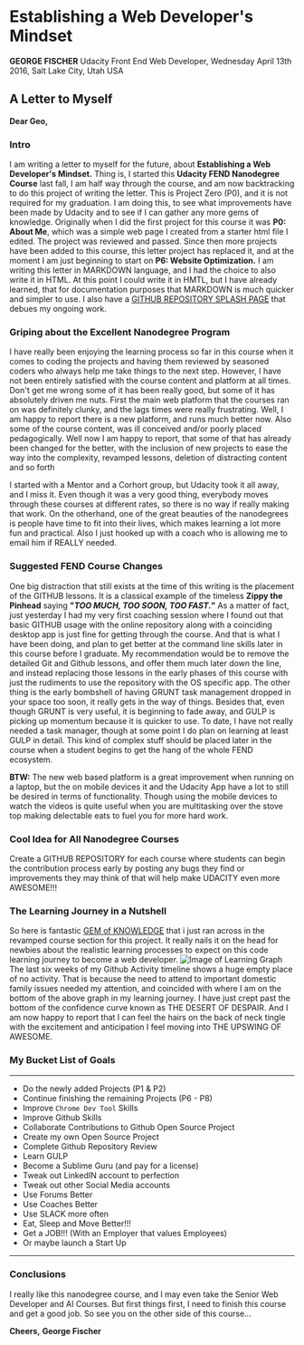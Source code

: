 # Establishing a Web Developer's Mindset
**GEORGE FISCHER**
Udacity Front End Web Developer, Wednesday April 13th 2016, Salt Lake City, Utah USA
## A Letter to Myself
**Dear Geo,**
### Intro
I am writing a letter to myself for the future, about **Establishing a Web Developer's Mindset.**  Thing is, I started this **Udacity FEND Nanodegree Course** last fall, I am half way through the course, and am now backtracking to do this project of writing the letter.  This is Project Zero (P0), and it is not required for my graduation.  I am doing this,  to see what improvements have been made by Udacity and to see if I can gather any more gems of knowledge.  Originally when I did the first project for this course it was **P0: About Me**, which was a simple web page I created from a starter html file I edited.  The project was reviewed and passed.  Since then more projects have been added to this course, this letter project has replaced it, and at the moment I am just beginning to start on **P6: Website Optimization.**  I am writing this letter in MARKDOWN language, and I had the choice to also write it in HTML.  At this point I could write it in HMTL, but I have already learned, that for documentation purposes that MARKDOWN is much quicker and simpler to use.  I also have a [GITHUB REPOSITORY SPLASH PAGE](http://geosynchronous.github.io) that debues my ongoing work.
### Griping about the Excellent Nanodegree Program
I have really been enjoying the learning process so far in this course when it comes to coding the projects and having them reviewed by seasoned coders who always help me take things to the next step.  However, I have not been entirely satisfied with the course content and platform at all times.  Don't get me wrong some of it has been really good, but some of it has absolutely driven me nuts.  First the main web platform that the courses ran on was definitely clunky, and the lags times were really frustrating.  Well, I am happy to report there is a new platform, and runs much better now.  Also some of the course content, was ill conceived and/or poorly placed pedagogically.  Well now I am happy to report, that some of that has already been changed for the better, with the inclusion of new projects to ease the way into the complexity, revamped lessons, deletion of distracting content and so forth

I started with a Mentor and a Corhort group, but Udacity took it all away, and I miss it.  Even though it was a very good thing, everybody moves through these courses at different rates, so there is no way if really making that work.  On the otherhand, one of the great beauties of the nanodegrees is people have time to fit into their lives, which makes learning a lot more fun and practical.  Also I just hooked up with a coach who is allowing me to email him if REALLY needed.
### Suggested FEND Course Changes
One big distraction that still exists at the time of this writing is the placement of the GITHUB lessons.  It is a classical example of the timeless **Zippy the Pinhead** saying **"_TOO MUCH, TOO SOON, TOO FAST._"**  As a matter of fact, just yesterday I had my very first coaching session where I found out that basic GITHUB usage with the online repository along with a coinciding desktop app is just fine for getting through the course.  And that is what I have been doing, and plan to get better at the command line skills later in this course before I graduate.  My recommendation would be to remove the detailed Git and Github lessons, and offer them much later down the line, and instead replacing those lessons in the early phases of this course with just the rudiments to use the repository with the OS specific app.  The other thing is the early bombshell of having GRUNT task management dropped in your space too soon,  it really gets in the way of things.  Besides that, even though GRUNT is very useful, it is beginning to fade away, and GULP is picking up momentum because it is quicker to use.  To date, I have not really needed a task manager, though at some point I do plan on learning at least GULP in detail.  This kind of complex stuff should be placed later in the course when a student begins to get the hang of the whole FEND ecosystem.

**BTW:** The new web based platform is a great improvement when running on a laptop, but the on mobile devices it and the Udacity App have a lot to still be desired in terms of functionality. Though using the mobile devices to watch the videos is quite useful when you are multitasking over the stove top making delectable eats to fuel you for more hard work.

### Cool Idea for All Nanodegree Courses
Create a GITHUB REPOSITORY for each course where students can begin the contribution process early by posting any bugs they find or improvements they may think of that will help make UDACITY even more AWESOME!!!
### The Learning Journey in a Nutshell
So here is fantastic [GEM of KNOWLEDGE](https://www.vikingcodeschool.com/posts/why-learning-to-code-is-so-damn-hard) that i just ran across in the revamped course section for this project.  It really nails it on the head for newbies about the realistic learning processes to expect on this code learning journey to become a web developer.
![Image of Learning Graph](http://s3.amazonaws.com/viking_education/web_development/blog/coding_is_hard_combined_chart.png)
The last six weeks of my Github Activity timeline shows a huge empty place of no activity.  That is because the need to attend to important domestic family issues needed my attention, and coincided with where I am on the bottom of the above graph in my learning journey.  I have just crept past the bottom of the confidence curve known as THE DESERT OF DESPAIR.  And I am now happy to report that I can feel the hairs on the back of neck tingle with the excitement and anticipation I feel moving into THE UPSWING OF AWESOME.
### My Bucket List of Goals
---
- Do the newly added Projects (P1 & P2)
- Continue finishing the remaining Projects (P6 - P8)
- Improve `Chrome Dev Tool` Skills
- Improve Github Skills
- Collaborate Contributions to Github Open Source Project
- Create my own Open Source Project
- Complete Github Repository Review
- Learn GULP
- Become a Sublime Guru (and pay for a license)
- Tweak out LinkedIN account to perfection
- Tweak out other Social Media accounts
- Use Forums Better
- Use Coaches Better
- Use SLACK more often
- Eat, Sleep and Move Better!!!
- Get a JOB!!! (With an Employer that values Employees)
- Or maybe launch a Start Up

---
### Conclusions
I really like this nanodegree course, and I may even take the Senior Web Developer and AI Courses.  But first things first, I need to finish this course and get a good job.  So see you on the other side of this course...


**Cheers,**
**George Fischer**
